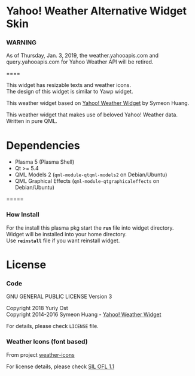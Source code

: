 Yahoo! Weather Alternative Widget Skin 
====

### WARNING ###

As of Thursday, Jan. 3, 2019, the weather.yahooapis.com and query.yahooapis.com for Yahoo Weather API will be retired. 

====

This widget has resizable texts and weather icons.  
The design of this widget is similar to Yawp widget.  

This weather widget based on [Yahoo! Weather Widget](https://github.com/librehat/com.librehat.yahooweather) by Symeon Huang.

This weather widget that makes use of beloved Yahoo! Weather data. 
Written in pure QML.

Dependencies
=====

- Plasma 5 (Plasma Shell)
- Qt >= 5.4
- QML Models 2 (`qml-module-qtqml-models2` on Debian/Ubuntu)
- QML Graphical Effects (`qml-module-qtgraphicaleffects` on Debian/Ubuntu)

=====

### How Install ###

For the install this plasma pkg start the **`run`** file into widget directory.  
Widget will be installed into your home directory.  
Use **`reinstall`** file if you want reinstall widget.

License
=====

### Code ###

GNU GENERAL PUBLIC LICENSE Version 3

Copyright 2018 Yuriy Ost  
Copyright 2014-2016 Symeon Huang - [Yahoo! Weather Widget](https://github.com/librehat/com.librehat.yahooweather)

For details, please check `LICENSE` file.

### Weather Icons (font based) ###

From project [weather-icons](https://github.com/erikflowers/weather-icons)

For license details, please check [SIL OFL 1.1](http://scripts.sil.org/OFL)

